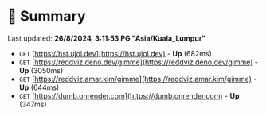 # 📖 Summary
Last updated: **26/8/2024, 3:11:53 PG "Asia/Kuala_Lumpur"**

- `GET` [https://hst.ujol.dev](https://hst.ujol.dev) - **Up** (682ms)
- `GET` [https://reddviz.deno.dev/gimme](https://reddviz.deno.dev/gimme) - **Up** (3050ms)
- `GET` [https://reddviz.amar.kim/gimme](https://reddviz.amar.kim/gimme) - **Up** (644ms)
- `GET` [https://dumb.onrender.com](https://dumb.onrender.com) - **Up** (347ms)
